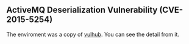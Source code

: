 ## ActiveMQ Deserialization Vulnerability (CVE-2015-5254)

The enviroment was a copy of [vulhub](https://github.com/vulhub/vulhub/tree/master/activemq/CVE-2015-5254). You can see the detail from it.